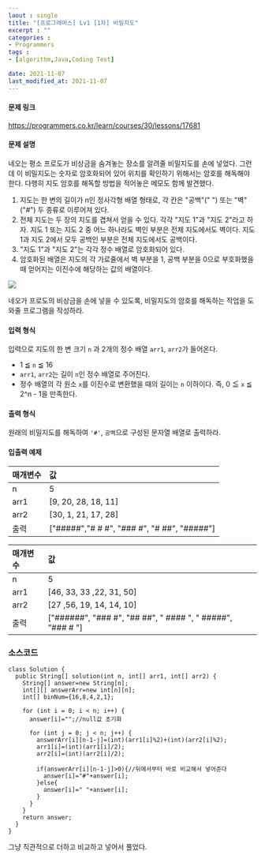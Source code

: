 ```yaml
---
laout : single
title: "[프로그래머스] Lv1 [1차] 비밀지도"
excerpt : ""
categories :
- Programmers
tags :
- [algorithm,Java,Coding Test]

date: 2021-11-07
last_modified_at: 2021-11-07
---
```

<h4>문제 링크</h4>

https://programmers.co.kr/learn/courses/30/lessons/17681

<h4>문제 설명</h4>

네오는 평소 프로도가 비상금을 숨겨놓는 장소를 알려줄 비밀지도를 손에 넣었다. 그런데 이 비밀지도는 숫자로 암호화되어 있어 위치를 확인하기 위해서는 암호를 해독해야 한다. 다행히 지도 암호를 해독할 방법을 적어놓은 메모도 함께 발견했다.

1. 지도는 한 변의 길이가 n인 정사각형 배열 형태로, 각 칸은 "공백"(" ") 또는 "벽"("#") 두 종류로 이루어져 있다.
2. 전체 지도는 두 장의 지도를 겹쳐서 얻을 수 있다. 각각 "지도 1"과 "지도 2"라고 하자. 지도 1 또는 지도 2 중 어느 하나라도 벽인 부분은 전체 지도에서도 벽이다. 지도 1과 지도 2에서 모두 공백인 부분은 전체 지도에서도 공백이다.
3. "지도 1"과 "지도 2"는 각각 정수 배열로 암호화되어 있다.
4. 암호화된 배열은 지도의 각 가로줄에서 벽 부분을 1, 공백 부분을 0으로 부호화했을 때 얻어지는 이진수에 해당하는 값의 배열이다.

<img src="/assets/algorithm/map.JPG" witdh="50%">

네오가 프로도의 비상금을 손에 넣을 수 있도록, 비밀지도의 암호를 해독하는 작업을 도와줄 프로그램을 작성하라.

<h4>입력 형식</h4>

입력으로 지도의 한 변 크기 ```n``` 과 2개의 정수 배열 ```arr1```, ```arr2```가 들어온다.

- 1 ≦ ```n``` ≦ 16
- ```arr1```, ```arr2```는 길이 ```n```인 정수 배열로 주어진다.
- 정수 배열의 각 원소 ```x```를 이진수로 변환했을 때의 길이는 ```n``` 이하이다. 즉, 0 ≦ ```x``` ≦ 2^n - 1을 만족한다.

<h4>출력 형식</h4>

원래의 비밀지도를 해독하여 ```'#'```, ```공백```으로 구성된 문자열 배열로 출력하라.

<h4>입출력 예제</h4>

| 매개변수     | 값     |
| :---------- | :---------- |
|n    | 5    |
|arr1    | [9, 20, 28, 18, 11]    |
|arr2    | [30, 1, 21, 17, 28]    |
|출력    | ["#####","# # #", "### #", "# ##", "#####"]    |

| 매개변수     | 값     |
| :---------- | :---------- |
|n    | 5    |
|arr1    | [46, 33, 33 ,22, 31, 50]    |
|arr2    | [27 ,56, 19, 14, 14, 10]    |
|출력    | ["######", "### #", "## ##", " #### ", " #####", "### # "]    |

<h3>소스코드</h3>

```
class Solution {
  public String[] solution(int n, int[] arr1, int[] arr2) {
    String[] answer=new String[n];
    int[][] answerArr=new int[n][n];
    int[] binNum={16,8,4,2,1};

    for (int i = 0; i < n; i++) {
      answer[i]="";//null값 초기화

      for (int j = 0; j < n; j++) {
        answerArr[i][n-1-j]=(int)(arr1[i]%2)+(int)(arr2[i]%2);
        arr1[i]=(int)(arr1[i]/2);
        arr2[i]=(int)(arr2[i]/2);

        if(answerArr[i][n-1-j]>0){//뒤에서부터 바로 비교해서 넣어준다
          answer[i]="#"+answer[i];
        }else{
          answer[i]=" "+answer[i];
        }
      }
    }
    return answer;
  }
}
```

그냥 직관적으로 더하고 비교하고 넣어서 풀었다.
